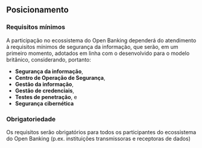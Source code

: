 ## Posicionamento

### Requisitos mínimos

A participação no ecossistema do Open Banking dependerá do atendimento à requisitos mínimos de segurança da informação, que serão, em um primeiro momento, adotados em linha com o desenvolvido para o modelo britânico, considerando, portanto:

 * **Segurança da informação**,
 * **Centro de Operação de Segurança**,
 * **Gestão da informação**,
 * **Gestão de credenciais**,
 * **Testes de penetração**, e
 * **Segurança cibernética**

### Obrigatoriedade
Os requisitos serão obrigatórios para todos os participantes do ecossistema do Open Banking (p.ex. instituições transmissoras e receptoras de dados)


